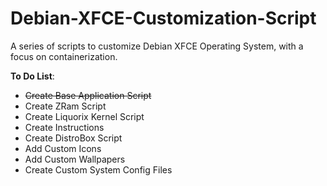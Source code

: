 # Debian-XFCE-Customization-Script
A series of scripts to customize Debian XFCE Operating System, with a focus on containerization.

<b>To Do List</b>:
  - <del>Create Base Application Script </del>
  - Create ZRam Script
  - Create Liquorix Kernel Script
  - Create Instructions
  - Create DistroBox Script
  - Add Custom Icons
  - Add Custom Wallpapers
  - Create Custom System Config Files
